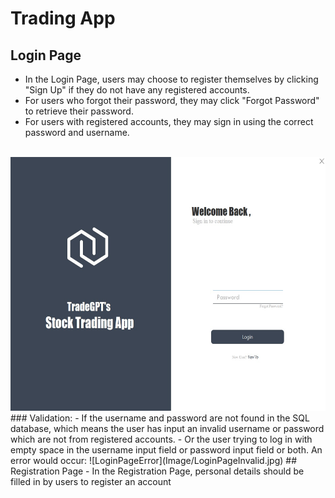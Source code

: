 # Trading App
## Login Page
- In the Login Page, users may choose to register themselves by clicking "Sign Up" if they do not have any registered accounts.
- For users who forgot their password, they may click "Forgot Password" to retrieve their password.
- For users with registered accounts, they may sign in using the correct password and username.
<br>
<img src="Image/LoginPage.jpg" width="600" height="405.79" />
<br>
### Validation:
- If the username and password are not found in the SQL database, which means the user has input an invalid username or password which are not from registered accounts.
- Or the user trying to log in with empty space in the username input field or password input field or both.
An error would occur:
![LoginPageError](Image/LoginPageInvalid.jpg)
## Registration Page
- In the Registration Page, personal details should be filled in by users to register an account

